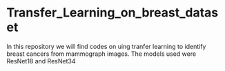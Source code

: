 # Transfer_Learning_on_breast_dataset
In this repository we will find codes on uing tranfer learning to identify breast cancers from mammograph  images. The models used were ResNet18 and ResNet34
